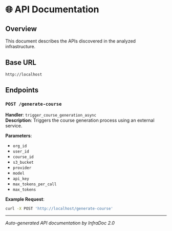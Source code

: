 # 🌐 API Documentation

## Overview
This document describes the APIs discovered in the analyzed infrastructure.

## Base URL
```
http://localhost
```

## Endpoints

### `POST /generate-course`
**Handler**: `trigger_course_generation_async`  
**Description**: Triggers the course generation process using an external service.

**Parameters**:
- `org_id`
- `user_id`
- `course_id`
- `s3_bucket`
- `provider`
- `model`
- `api_key`
- `max_tokens_per_call`
- `max_tokens`

**Example Request**:
```bash
curl -X POST 'http://localhost/generate-course'
```


---
*Auto-generated API documentation by InfraDoc 2.0*
